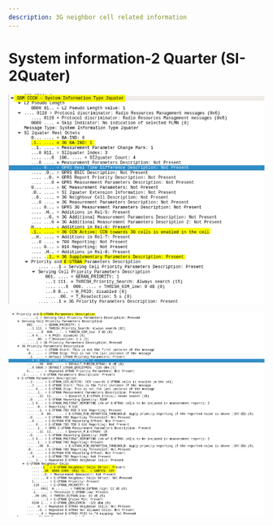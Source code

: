 ```yaml
---
description: 3G neighbor cell related information
---
```


# System information-2 Quarter (SI-2Quater)

![](<../.gitbook/assets/image (18).png>)

![](<../.gitbook/assets/image (4).png>)
